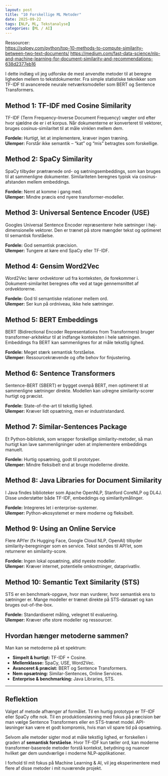 ```yaml
---
layout: post
title: "10 Forskellige ML Metoder"
date: 2025-09-22
tags: [NLP, ML, Tekstanalyse]
categories: [ML / AI]
---
```

Ressourcer:  
https://sqlpey.com/python/top-10-methods-to-compute-similarity-between-two-text-documents/
https://medium.com/fast-data-science/nlp-and-machine-learning-for-document-similarity-and-recommendations-638d2377eb16


I dette indlæg vil jeg udforske de mest anvendte metoder til at beregne ligheden mellem to tekstdokumenter. Fra simple statistiske teknikker som TF-IDF til avancerede neurale netværksmodeller som BERT og Sentence Transformers.

## Method 1: TF-IDF med Cosine Similarity
TF-IDF (Term Frequency–Inverse Document Frequency) vægter ord efter hvor sjældne de er i et korpus. Når dokumenterne er konverteret til vektorer, bruges cosinus-similaritet til at måle vinklen mellem dem.

**Fordele:** Hurtigt, let at implementere, kræver ingen træning.  
**Ulemper:** Forstår ikke semantik – “kat” og “mis” betragtes som forskellige.  


## Method 2: SpaCy Similarity
SpaCy tilbyder prætrænede ord- og sætningsembeddings, som kan bruges til at sammenligne dokumenter. Similariteten beregnes typisk via cosinus-afstanden mellem embeddings.

**Fordele:** Nemt at komme i gang med.  
**Ulemper:** Mindre præcis end nyere transformer-modeller.  


## Method 3: Universal Sentence Encoder (USE)
Googles Universal Sentence Encoder repræsenterer hele sætninger i høj-dimensionelle vektorer. Den er trænet på store mængder tekst og optimeret til semantisk forståelse.

**Fordele:** God semantisk præcision.  
**Ulemper:** Tungere at køre end SpaCy eller TF-IDF.  


## Method 4: Gensim Word2Vec
Word2Vec lærer ordvektorer ud fra konteksten, de forekommer i. Dokument-similaritet beregnes ofte ved at tage gennemsnittet af ordvektorerne.

**Fordele:** God til semantiske relationer mellem ord.  
**Ulemper:** Ser kun på ordniveau, ikke hele sætninger.  


## Method 5: BERT Embeddings
BERT (Bidirectional Encoder Representations from Transformers) bruger transformer-arkitektur til at indfange konteksten i hele sætningen. Embeddings fra BERT kan sammenlignes for at måle tekstlig lighed.

**Fordele:** Meget stærk semantisk forståelse.  
**Ulemper:** Ressourcekrævende og ofte behov for finjustering.  


## Method 6: Sentence Transformers
Sentence-BERT (SBERT) er bygget ovenpå BERT, men optimeret til at sammenligne sætninger direkte. Modellen kan udregne similarity-scorer hurtigt og præcist.

**Fordele:** State-of-the-art til tekstlig lighed.  
**Ulemper:** Kræver lidt opsætning, men er industristandard.  


## Method 7: Similar-Sentences Package
Et Python-bibliotek, som wrapper forskellige similarity-metoder, så man hurtigt kan lave sammenligninger uden at implementere embeddings manuelt.

**Fordele:** Hurtig opsætning, godt til prototyper.  
**Ulemper:** Mindre fleksibelt end at bruge modellerne direkte.  


## Method 8: Java Libraries for Document Similarity
I Java findes biblioteker som Apache OpenNLP, Stanford CoreNLP og DL4J. Disse understøtter både TF-IDF, embeddings og similaritymålinger.

**Fordele:** Integreres let i enterprise-systemer.  
**Ulemper:** Python-økosystemet er mere moderne og fleksibelt.  


## Method 9: Using an Online Service
Flere API’er (fx Hugging Face, Google Cloud NLP, OpenAI) tilbyder similarity-beregninger som en service. Tekst sendes til API’et, som returnerer en similarity-score.

**Fordele:** Ingen lokal opsætning, altid nyeste modeller.  
**Ulemper:** Kræver internet, potentielle omkostninger, dataprivatliv.  


## Method 10: Semantic Text Similarity (STS)
STS er en benchmark-opgave, hvor man vurderer, hvor semantisk ens to sætninger er. Mange modeller er trænet direkte på STS-datasæt og kan bruges out-of-the-box.

**Fordele:** Standardiseret måling, velegnet til evaluering.  
**Ulemper:** Kræver ofte store modeller og ressourcer.  


## Hvordan hænger metoderne sammen?
Man kan se metoderne på et spektrum:  
- **Simpelt & hurtigt:** TF-IDF + Cosine.  
- **Mellemklasse:** SpaCy, USE, Word2Vec.  
- **Avanceret & præcist:** BERT og Sentence Transformers.  
- **Nem opsætning:** Similar-Sentences, Online Services.  
- **Enterprise & benchmarking:** Java Libraries, STS.  

---

## Reflektion
Valget af metode afhænger af formålet. Til en hurtig prototype er TF-IDF eller SpaCy ofte nok. Til en produktionsløsning med fokus på præcision bør man vælge Sentence Transformers eller en STS-trænet model. API-løsninger kan være et godt kompromis, hvis man vil spare tid på opsætning.

Selvom alle metoder sigter mod at måle tekstlig lighed, er forskellen i graden af **semantisk forståelse**. Hvor TF-IDF kun tæller ord, kan moderne transformer-baserede metoder forstå kontekst, betydning og nuancer hvilket gør dem uundværlige i moderne NLP-applikationer.

I forhold til mit fokus på Machine Learning & AI, vil jeg eksperimentere med flere af disse metoder i mit nuværende projekt.